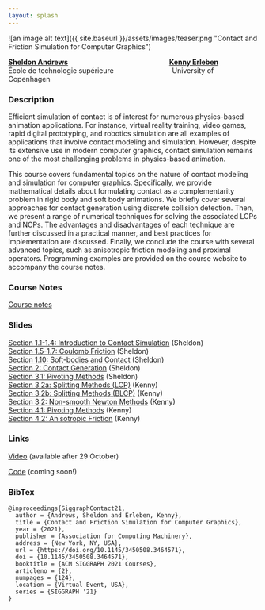 ```yaml
---
layout: splash
---
```


![an image alt text]({{ site.baseurl }}/assets/images/teaser.png "Contact and Friction Simulation for Computer Graphics")

[**Sheldon Andrews**](https://profs.etsmtl.ca/sandrews/) 
&nbsp;&nbsp;&nbsp;&nbsp;&nbsp;&nbsp;&nbsp;&nbsp;&nbsp;&nbsp;&nbsp;&nbsp;&nbsp;&nbsp;&nbsp;&nbsp;
&nbsp;&nbsp;&nbsp;&nbsp;&nbsp;&nbsp;&nbsp;&nbsp;&nbsp;&nbsp;&nbsp;&nbsp;&nbsp;&nbsp;&nbsp;&nbsp;
&nbsp;&nbsp;&nbsp;&nbsp;&nbsp;&nbsp;&nbsp;&nbsp;&nbsp;&nbsp;&nbsp;&nbsp;&nbsp;&nbsp;&nbsp;&nbsp;
[**Kenny Erleben**](https://iphys.wordpress.com/) <br/>
École de technologie supérieure
&nbsp;&nbsp;&nbsp;&nbsp;&nbsp;&nbsp;&nbsp;&nbsp;&nbsp;&nbsp;&nbsp;&nbsp;&nbsp;&nbsp;&nbsp;&nbsp;
&nbsp;&nbsp;&nbsp;&nbsp;&nbsp;&nbsp;&nbsp;&nbsp;&nbsp;&nbsp;&nbsp;
University of Copenhagen 

### Description
Efficient simulation of contact is of interest for numerous physics-based animation applications. For instance, virtual reality training, video games, rapid digital prototyping, and robotics simulation are all examples of applications that involve contact modeling and simulation. However, despite its extensive use in modern computer graphics, contact simulation remains one of the most challenging problems in physics-based animation.

This course covers fundamental topics on the nature of contact modeling and simulation for computer graphics. Specifically, we provide mathematical details about formulating contact as a complementarity problem in rigid body and soft body animations. We briefly cover several approaches for contact generation using discrete collision detection. Then, we present a range of numerical techniques for solving the associated LCPs and NCPs. The advantages and disadvantages of each technique are further discussed in a practical manner, and best practices for implementation are discussed. Finally, we conclude the course with several advanced topics, such as anisotropic friction modeling and proximal operators. Programming examples are provided on the course website to accompany the course notes.

### Course Notes 
<i class="fa fa-file-pdf-o"></i> 
[Course notes](/assets/files/SIGGRAPH21_friction_contact_notes.pdf)

### Slides 
<i class="fa fa-file-powerpoint-o"></i>
[Section 1.1-1.4: Introduction to Contact Simulation](/assets/files/SIGGRAPH2021_Course_S1_Intro.pptx) (Sheldon)<br/>
<i class="fa fa-file-powerpoint-o"></i>
[Section 1.5-1.7: Coulomb Friction](/assets/files/SIGGRAPH21_Course_S1_Coulomb.pptx) (Sheldon) <br/>
<i class="fa fa-file-powerpoint-o"></i>
[Section 1.10: Soft-bodies and Contact](/assets/files/SIGGRAPH21_Course_S1_SoftBodies.pptx) (Sheldon) <br/>
<i class="fa fa-file-powerpoint-o"></i>
[Section 2: Contact Generation](/assets/files/SIGGRAPH21_Course_S2_ContactGen.pptx) (Sheldon)<br/>
<i class="fa fa-file-powerpoint-o"></i>
[Section 3.1: Pivoting Methods](/assets/files/SIGGRAPH21_Course_S3_Pivoting.pptx) (Sheldon)<br/>
<i class="fa fa-file-powerpoint-o"></i>
[Section 3.2a: Splitting Methods (LCP)](/assets/files/SIGGRAPH21_Kenny_S3_SplittingMethods_LCP.pptx) (Kenny)<br/>
<i class="fa fa-file-powerpoint-o"></i>
[Section 3.2b: Splitting Methods (BLCP)](/assets/files/SIGGRAPH21_Kenny_S3_SplittingMethods_BLCP.pptx) (Kenny)<br/>
<i class="fa fa-file-powerpoint-o"></i>
[Section 3.2: Non-smooth Newton Methods](/assets/files/SIGGRAPH21_Kenny_S3_NonsmoothNewton.pptx) (Kenny)<br/>
<i class="fa fa-file-powerpoint-o"></i>
[Section 4.1: Pivoting Methods](/assets/files/SIGGRAPH21_Kenny_S4_Prox.pptx) (Kenny)<br/>
<i class="fa fa-file-powerpoint-o"></i>
[Section 4.2: Anisotropic Friction](/assets/files/SIGGRAPH21_Kenny_S4_Anisotropic.pptx) (Kenny)<br/>

### Links
<i class="fab fa-youtube"></i>
[Video]() (available after 29 October) 

<i class="fa fa-code-fork" aria-hidden="true"></i>
[Code]() (coming soon!)

### BibTex 
```
@inproceedings{SiggraphContact21,
  author = {Andrews, Sheldon and Erleben, Kenny},
  title = {Contact and Friction Simulation for Computer Graphics},
  year = {2021},
  publisher = {Association for Computing Machinery},
  address = {New York, NY, USA},
  url = {https://doi.org/10.1145/3450508.3464571},
  doi = {10.1145/3450508.3464571},
  booktitle = {ACM SIGGRAPH 2021 Courses},
  articleno = {2},
  numpages = {124},
  location = {Virtual Event, USA},
  series = {SIGGRAPH '21}
}
```